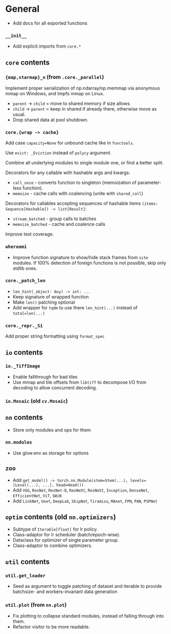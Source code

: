 # General

- Add docs for all exported functions

### `__init__`

- Add explicit imports from `core.*`

## `core` contents

### `{map,starmap}_n` (from `.core._parallel`)

Implement proper serialization of np.ndarray/np.memmap via anonymous mmap on Windows, and tmpfs mmap on Linux.

- `parent` -> `child` = move to shared memory if size allows
- `child` -> `parent` = keep in shared if already there, otherwise move as usual.
- Drop shared data at pool shutdown.

### `core.{wrap -> cache}`

Add case `capacity=None` for unbound cache like in `functools`.

Use `evict: _Eviction` instead of `polycy` argument.

Combine all underlying modules to single module one, or find a better split.

Decorators for any callable with hashable args and kwargs:

- `call_once` - converts function to singleton (memoization of parameter-less function).
- `memoize` - cache calls with coalencing (unite with `shared_call`)

Decorators for callables accepting sequences of hashable items `(items: Sequence[Hashable]) -> list[Result]`:

- `stream_batched` - group calls to batches
- `memoize_batched` - cache and coalence calls

Improve test coverage.

### `whereami`

- Improve function signature to show/hide stack frames from `site` modules.
  If 100% detection of foreign functions is not possible, skip only stdlib ones.

### `core._patch_len`

- `len_hint(_object: Any) -> int: ...`
- Keep signature of wrapped function
- Make `len()` patching optional
- Add wrapper for `tqdm` to use there `len_hint(...)` instead of `total=len(...)`

### `core._repr._Si`

Add proper string formatting using `format_spec`

## `io` contents

### `io._TiffImage`

- Enable fallthrough for bad tiles
- Use mmap and tile offsets from `libtiff` to decompose I/O from decoding to allow concurrent decoding.

### `io.Mosaic` (old `cv.Mosaic`)

## `nn` contents

- Store only modules and ops for them

### `nn.modules`

- Use glow.env as storage for options

## `zoo`

- Add `get_model() -> torch.nn.Module(stem=Stem(...), levels=[Level(...), ...], head=Head())`
- Add `VGG`, `ResNet`, `ResNet-D`, `ResNeXt`, `ResNeSt`, `Inception`, `DenseNet`, `EfficientNet`, `ViT`, `SWiN`
- Add `LinkNet`, `Unet`, `DeepLab`, `SkipNet`, `Tiramisu`, `MAnet`, `FPN`, `PAN`, `PSPNet`

## `optim` contents (old `nn.optimizers`)

- Subtype of `Iterable[float]` for lr policy.
- Class-adaptor for lr scheduler (batch/epoch-wise).
- Dataclass for optimizer of single parameter group.
- Class-adaptor to combine optimizers.

## `util` contents

### `util.get_loader`

- Seed as argument to toggle patching of dataset and iterable to provide batchsize- and workers-invariant data generation

### `util.plot` (from `nn.plot`)

- Fix plotting to collapse standard modules, instead of falling through into them.
- Refactor visitor to be more readable.
